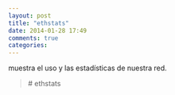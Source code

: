 ```yaml
---
layout: post
title: "ethstats"
date: 2014-01-28 17:49
comments: true
categories: 
---
```

muestra el uso y las estadísticas de nuestra red. 

>\# ethstats 

